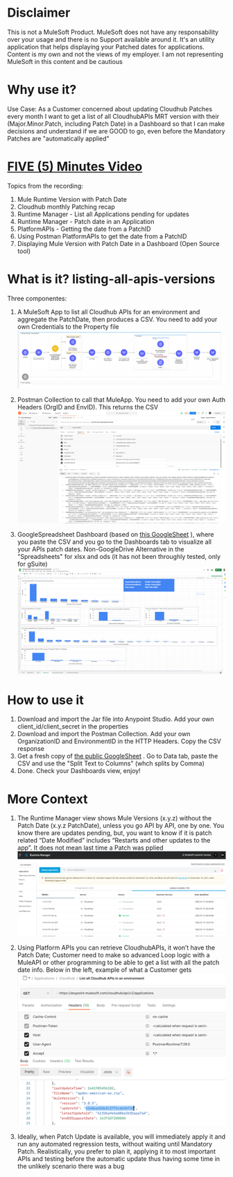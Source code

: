 # Disclaimer
This is not a MuleSoft Product. MuleSoft does not have any responsability over your usage and there is no Support available around it. It's an utility application that helps displaying your Patched dates for applications. Content is my own and not the views of my employer. I am not representing MuleSoft in this content and be cautious

# Why use it?
Use Case: As a Customer concerned about updating Cloudhub Patches every month I want to get a list of all CloudhubAPIs MRT version with their (Major.Minor.Patch, including Patch Date) in a Dashboard so that I can make decisions and understand if we are GOOD to go, even before the Mandatory Patches are "automatically applied"

# [FIVE (5) Minutes Video](https://www.youtube.com/watch?v=C7ULhoKCdSo)
Topics from the recording:
1. Mule Runtime Version with Patch Date
2. Cloudhub monthly Patching recap
3. Runtime Manager - List all Applications pending for updates
4. Runtime Manager - Patch date in an Application
5. PlatformAPIs - Getting the date from a PatchID
6. Using Postman PlatformAPIs to get the date from a PatchID
7. Displaying Mule Version with Patch Date in a Dashboard (Open Source tool)


# What is it? listing-all-apis-versions
Three componentes:
1. A MuleSoft App to list all Cloudhub APIs for an environment and aggregate the PatchDate, then produces a CSV. You need to add your own Credentials to the Property file
![](img/MuleApp-Flow.png)

2. Postman Collection to call that MuleApp. You need to add your own Auth Headers (OrgID and EnvID). This returns the CSV
![](img/PostmanCollection.png?raw=true)

3. GoogleSpreadsheet Dashboard (based on [this GoogleSheet](https://docs.google.com/spreadsheets/d/1HeiraxiYTIPLPbpST7tcmsIpIcu2WmiDXIdI3CVXu5Q/edit?usp=sharing)  ), where you paste the CSV and you go to the Dashboards tab to visualize all your APIs patch dates. Non-GoogleDrive Alternative in the "Spreadsheets" for xlsx and ods (it has not been throughly tested, only for gSuite)
![](img/DashboardSpreadsheet.png?raw=true)

# How to use it
1. Download and import the Jar file into Anypoint Studio. Add your own client_id/client_secret in the properties
2. Download and import the Postman Collection. Add your own OrganizationID and EnvironmentID in the HTTP Headers. Copy the CSV response
3. Get a fresh copy of [the public GoogleSheet](https://docs.google.com/spreadsheets/d/1HeiraxiYTIPLPbpST7tcmsIpIcu2WmiDXIdI3CVXu5Q/edit?usp=sharing) . Go to Data tab, paste the CSV and use the "Split Text to Columns" (whch splits by Comma)
4. Done. Check your Dashboards view, enjoy!

# More Context
1. The Runtime Manager view shows Mule Versions (x.y.z) without the Patch Date (x.y.z PatchDate), unless you go API by API, one by one. You know there are updates pending, but, you want to know if it is patch related
“Date Modified” includes “Restarts and other updates to the app”. It does not mean last time a Patch was pplied
![](img/RuntimeManagerScreen.png?raw=true)

2. Using Platform APIs you can retrieve CloudhubAPIs, it won’t have the Patch Date; Customer need to make so advanced Loop logic with a MuleAPI or other programming to be able to get a list with all the patch date info. Below in the left, example of what a Customer gets
![](img/PlatformAPIsListCloudhubAPIs.png?raw=true)

3. Ideally, when Patch Update is available, you will immediately apply it and run any automated regression tests, without waiting until Mandatory Patch. Realistically, you prefer to plan it, applying it to most important APIs and testing before the automatic update thus having some time in the unlikely scenario there was a bug
